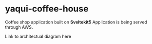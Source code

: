 # yaqui-coffee-house

Coffee shop application built on **Sveltekit5**
Application is being served through AWS.

Link to architectual diagram here
